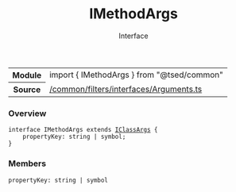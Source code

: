 
<header class="symbol-info-header"><h1 id="imethodargs">IMethodArgs</h1><label class="symbol-info-type-label interface">Interface</label></header>
<!-- summary -->
<section class="symbol-info"><table class="is-full-width"><tbody><tr><th>Module</th><td><div class="lang-typescript"><span class="token keyword">import</span> { IMethodArgs }&nbsp;<span class="token keyword">from</span>&nbsp;<span class="token string">"@tsed/common"</span></div></td></tr><tr><th>Source</th><td><a href="https://github.com/Romakita/ts-express-decorators/blob/v4.0.0/src//common/filters/interfaces/Arguments.ts#L0-L0">/common/filters/interfaces/Arguments.ts</a></td></tr></tbody></table></section>
<!-- overview -->


### Overview


<pre><code class="typescript-lang "><span class="token keyword">interface</span> IMethodArgs<T> <span class="token keyword">extends</span> <a href="#api/common/filters/iclassargs"><span class="token">IClassArgs</span></a><T> <span class="token punctuation">{</span>
    propertyKey<span class="token punctuation">:</span> <span class="token keyword">string</span> | symbol<span class="token punctuation">;</span>
<span class="token punctuation">}</span></code></pre>


<!-- Parameters -->

<!-- Description -->

<!-- Members -->







### Members



<div class="method-overview">
<pre><code class="typescript-lang ">propertyKey<span class="token punctuation">:</span> <span class="token keyword">string</span> | symbol</code></pre>
</div>








